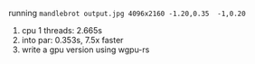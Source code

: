 
running `mandlebrot output.jpg 4096x2160 -1.20,0.35  -1,0.20` 
1. cpu 1 threads: 2.665s
2. into par: 0.353s, 7.5x faster
3. write a gpu version using wgpu-rs